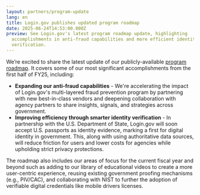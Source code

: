 ```yaml
---
layout: partners/program-update
lang: en
title: Login.gov publishes updated program roadmap
date: 2025-06-24T14:53:00.000Z
preview: See Login.gov's latest program roadmap update, highlighting
  accomplishments in anti-fraud capabilities and more efficient identity
  verification.
---
```

We’re excited to share the latest update of our publicly-available [program roadmap](/partners/roadmap/). It covers some of our most significant accomplishments from the first half of FY25, including:

* **Expanding our anti-fraud capabilities** - We're accelerating the impact of Login.gov's multi-layered fraud prevention program by partnering with new best-in-class vendors and deepening collaboration with agency partners to share insights, signals, and strategies across government.
* **Improving efficiency through smarter identity verification** - In partnership with the U.S. Department of State, Login.gov will soon accept U.S. passports as identity evidence, marking a first for digital identity in government. This, along with using authoritative data sources, will reduce friction for users and lower costs for agencies while upholding strict privacy protections.

The roadmap also includes our areas of focus for the current fiscal year and beyond such as adding to our library of educational videos to create a more user-centric experience, reusing existing government proofing mechanisms (e.g., PIV/CAC), and collaborating with NIST to further the adoption of verifiable digital credentials like mobile drivers licenses.
